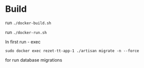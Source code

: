 # Build
run ``./docker-build.sh``

run ``./docker-run.sh``

In first run - exec 

``sudo docker exec rezet-tt-app-1 ./artisan migrate -n --force``

for run database migrations
